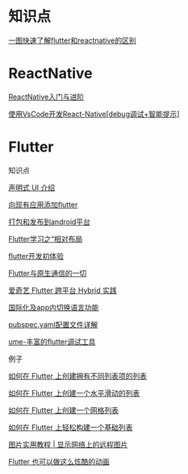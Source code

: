 # 知识点

[一图快速了解flutter和reactnative的区别](https://toutiao.io/k/0lcrcy)

# ReactNative

[ReactNative入门与进阶](https://www.imooc.com/learn/808)

[使用VsCode开发React-Native[debug调试+智能提示]](https://blog.csdn.net/young_Emily/article/details/79005728)

# Flutter

知识点

[声明式 UI 介绍](https://mp.weixin.qq.com/s/M30IRYUCsSOwTk8Mh-yGeA)

[向现有应用添加flutter](https://mp.weixin.qq.com/s/DckZviEm6P1cNC1oZBvXKw)

[打包和发布到android平台](https://mp.weixin.qq.com/s/WgLB660dv6b2DmV1AExHEw)

[Flutter学习之“相对布局](https://www.jianshu.com/p/d5949186e666?hmsr=toutiao.io&utm_medium=toutiao.io&utm_source=toutiao.io)

[flutter开发初体验](https://mp.weixin.qq.com/s/b1o6UPPx-abnRFgmU6Tv4Q)

[Flutter与原生通信的一切](https://mp.weixin.qq.com/s/FL0lXYEj4Z_aWKIiCM8frA)

[爱奇艺 Flutter 跨平台 Hybrid 实践](https://mp.weixin.qq.com/s?__biz=MzAxMTg2MjA2OA==&mid=2649843425&idx=1&sn=7f1753b9eb6f4c63140823c5507222cc&scene=19#wechat_redirect)

[国际化及app内切换语言功能](https://mp.weixin.qq.com/s/lA2o9Q6V31_9wlDZ_nvGlg)

[pubspec.yaml配置文件详解](https://mp.weixin.qq.com/s/zdPnr0dRMCV6-VbPzWw7nQ)

[ume-丰富的flutter调试工具](https://mp.weixin.qq.com/s/9GjXB9Eu-OP3fIjdQWKklg)

例子

[如何在 Flutter 上创建拥有不同列表项的列表](https://mp.weixin.qq.com/s/XDIDyOts2sNqbMd7cQzzaw)

[如何在 Flutter 上创建一个水平滑动的列表](https://mp.weixin.qq.com/s/yoNjwTTZgU8r7fgAPFv95Q)

[如何在 Flutter 上创建一个网格列表](https://mp.weixin.qq.com/s/GtnRFOaKxtVY3DL1zjbYHg)

[如何在 Flutter 上轻松构建一个基础列表](https://mp.weixin.qq.com/s/yMGFUEWpRSQtvgVstasJMg)

[图片实用教程 | 显示网络上的远程图片](https://mp.weixin.qq.com/s/xiaOUf99NeJTs-mHghOW_w)

[Flutter 也可以做这么炫酷的动画](https://mp.weixin.qq.com/s/E1LcBKi23LEv7ojFqo7LEQ)



